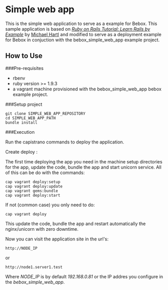 Simple web app
==============

This is the simple web application to serve as a example for Bebox.
This sample application is based on [*Ruby on Rails Tutorial: Learn Rails by Example*](http://railstutorial.org/) by [Michael Hartl](http://michaelhartl.com/) and modified to serve as a deployment example for Bebox in conjuction with the bebox_simple_web_app example project.

How to Use
----------

###Pre-requisites

* rbenv
* ruby version >= 1.9.3
* a vagrant machine provisioned with the bebox_simple_web_app bebox example project.

###Setup project

```
git clone SIMPLE_WEB_APP_REPOSITORY
cd SIMPLE_WEB_APP_PATH
bundle install
```

###Execution

Run the capistrano commands to deploy the application.

Create deploy :


The first time deploying the app you need in the machine setup directories for the app, update the code, bundle the app and start unicorn service. All of this can be do with the commands:

```
cap vagrant deploy:setup
cap vagrant deploy:update
cap vagrant gems:bundle
cap vagrant deploy:start
```

If not (common case) you only need to do:

```
cap vagrant deploy
```

This update the code, bundle the app and restart automatically the nginx/unicorn with zero downtime.

Now you can visit the application site in the url's:

```
http://NODE_IP
```
or
```
http://node1.server1.test
```
Where *NODE_IP* is by default *192.168.0.81* or the IP addres you configure in the *bebox_simple_web_app*.